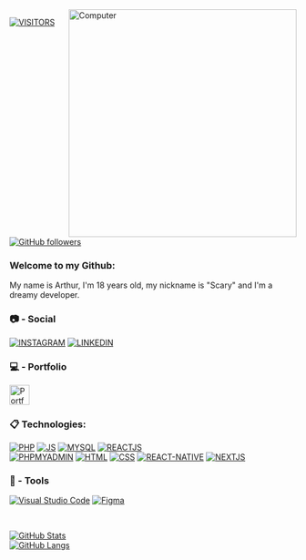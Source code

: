 <img src="https://raw.githubusercontent.com/MicaelliMedeiros/micaellimedeiros/master/image/computer-illustration.png" min-width="400px" max-width="400px" width="400px" align="right" alt="Computer">

[![VISITORS](https://visitor-badge.laobi.icu/badge?page_id=ArthurVieiraaa)](https://github.com/ArthurVieiraaa)
[![GitHub followers](https://img.shields.io/github/followers/ArthurVieiraaa.svg?style=social&label=Followers)](https://github.com/ArthurVieiraaa)

### Welcome to my Github:
My name is Arthur, I'm 18 years old, my nickname is "Scary" and I'm a dreamy developer.

### 📷 - Social

[![INSTAGRAM](https://img.shields.io/badge/instagram-dd2a7b?style=for-the-badge&logo=instagram&logoColor=white)](https://www.instagram.com/arthurvieiraaa/)
[![LINKEDIN](https://img.shields.io/badge/linkedin-0077b5?style=for-the-badge&logo=linkedin&logoColor=white)](https://www.linkedin.com/in/arthur-vieira-bruske-3981b1243/)

### 💻 - Portfolio

<div>
  	<a href="https://arthurvieirabruske.netlify.app/"><img src="https://static-00.iconduck.com/assets.00/netlify-icon-511x512-idkvcd89.png" width=35 heigth=35 alt="Portfolio" title="Portfolio" /></a>
</div>


### :clipboard: Technologies:

[![PHP](https://img.shields.io/badge/PhP-777BB3?style=for-the-badge&logo=php&logoColor=white)](https://www.php.net)
[![JS](https://img.shields.io/badge/javascript-f0db4f?style=for-the-badge&logo=javascript&logoColor=black)](https://developer.mozilla.org/pt-BR/docs/Web/JavaScript)
[![MYSQL](https://img.shields.io/badge/MySQL-0075bf?style=for-the-badge&logo=mysql&logoColor=white)](https://www.mysql.com)
[![REACTJS](https://img.shields.io/badge/ReactJs-61DAFB?style=for-the-badge&logo=react&logoColor=black)](https://pt-br.reactjs.org)
<br>
[![PHPMYADMIN](https://img.shields.io/badge/phpMyAdmin-f89c0e?style=for-the-badge&logo=phpmyadmin&logoColor=white)](https://www.phpmyadmin.net)
[![HTML](https://img.shields.io/badge/html5-f06529?style=for-the-badge&logo=html5&logoColor=white)](https://developer.mozilla.org/pt-BR/docs/Web/HTML)
[![CSS](https://img.shields.io/badge/css3-2965f1?style=for-the-badge&logo=css3&logoColor=white)](https://developer.mozilla.org/pt-BR/docs/Web/css)
[![REACT-NATIVE](https://img.shields.io/badge/React%20Native-5f9ea0?style=for-the-badge&logo=react&logoColor=white)](https://reactnative.dev)
[![NEXTJS](https://img.shields.io/badge/Next.js-000000?style=for-the-badge&logo=vercel&logoColor=white)](https://nextjs.org)

### 🚀 - Tools

[![Visual Studio Code](https://img.shields.io/badge/VSCode-0078d7?style=for-the-badge&logo=visual-studio-code&logoColor=white)](https://code.visualstudio.com)
[![Figma](https://img.shields.io/badge/Figma-purple?style=for-the-badge&logo=figma&logoColor=white)](https://www.figma.com)
  
<br/>

[![GitHub Stats](https://github-readme-stats.vercel.app/api?username=ArthurVieiraaa&show_icons=true&theme=tokyonight&include_all_commits=true&count_private=true)](https://github.com/ArthurVieiraaa)
<br/>
[![GitHub Langs](https://github-readme-stats-git-masterrstaa-rickstaa.vercel.app/api/top-langs/?username=ArthurVieiraaa&show_icons=true&theme=radical)](https://github.com/ArthurVieiraaa)
